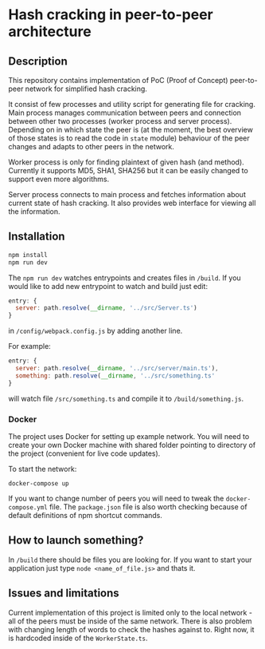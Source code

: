 # Hash cracking in peer-to-peer architecture
## Description
This repository contains implementation of PoC (Proof of Concept) peer-to-peer network for simplified hash cracking. 

It consist of few processes and utility script for generating file for cracking. Main process manages communication between peers and connection between other two processes (worker process and server process). Depending on in which state the peer is (at the moment, the best overview of those states is to read the code in `state` module) behaviour of the peer changes and adapts to other peers in the network.

Worker process is only for finding plaintext of given hash (and method). Currently it supports MD5, SHA1, SHA256 but it can be easily changed to support even more algorithms.

Server process connects to main process and fetches information about current state of hash cracking. It also provides web interface for viewing all the information.
## Installation
```bash
npm install
npm run dev
```
The `npm run dev` watches entrypoints and creates files in `/build`.
If you would like to add new entrypoint to watch and build just edit:
```js
entry: {
  server: path.resolve(__dirname, '../src/Server.ts')
}
```
in `/config/webpack.config.js` by adding another line. 

For example:
```js
entry: {
  server: path.resolve(__dirname, '../src/server/main.ts'),
  something: path.resolve(__dirname, '../src/something.ts'
}
```
will watch file `/src/something.ts` and compile it to `/build/something.js`.

### Docker
The project uses Docker for setting up example network. You will need to create your own Docker machine with shared folder pointing to directory of the project (convenient for live code updates).

To start the network:
```
docker-compose up
```
If you want to change number of peers you will need to tweak the `docker-compose.yml` file.
The `package.json` file is also worth checking because of default definitions of npm shortcut commands.
## How to launch something?
In `/build` there should be files you are looking for.
If you want to start your application just type `node <name_of_file.js>` and thats it.

## Issues and limitations
Current implementation of this project is limited only to the local network - all of the peers must be inside of the same network. There is also problem with changing length of words to check the hashes against to. Right now, it is hardcoded inside of the `WorkerState.ts`.
